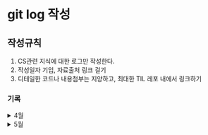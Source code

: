 # git log 작성

## 작성규칙

1. CS관련 지식에 대한 로그만 작성한다.
2. 작성일자 기입, 자료출처 링크 걸기
3. 디테일한 코드나 내용첨부는 지양하고, 최대한 TIL 레포 내에서 링크하기

### 기록

<details>
<summary> 4월 </summary>
[ 20210407 ]

-   멋사 9기 세션 wireframe 툴 소개.
-   [Whimsical Wireframes](https://whimsical.com/wireframes)
-   design 툴 소개 - 맥OS Sketch, window Adobe XD?
-   해시테이블 충돌 open addressing 마크다운 정리

[ 20210408 ]

-   한 방향 연결리스트 함수들 구현 실습
-   pushFront, pushBack, popFront, popBack, search, remove함수 구현 (테스트케이스 PASS)
-   [구현 링크](https://github.com/Parkjju/TIL/blob/master/Data_structure/SinglyLinkedList.md)

[ 20210409 ]

-   한 방향 연결리스트 함수 구현 완성
-   [구현 링크](https://github.com/Parkjju/TIL/blob/master/Data_structure/SinglyLinkedList.md)

[ 20210410 ]

-   양 방향 연결리스트 함수 구현ing
-   [링크](https://github.com/Parkjju/TIL/blob/master/Data_structure/doublyLinkedList.md)

[ 20210411 ]

-   [양 방향 연결리스트 연산 구현과제 마무리](https://github.com/Parkjju/TIL/blob/master/Data_structure/doublyLinkedList.md)
-   [파이썬의 딕셔너리 - 해시테이블과 관련된 토막지식 강의](https://github.com/Parkjju/TIL/blob/master/Data_structure/pydict.md)

[ 20210412 ]

-   [classlion HTML기초 수강 및 실습 진행](https://github.com/Parkjju/likelion_TIL/blob/main/likelion_session/html2/html2.md)
-   [classlion 실습내용](https://github.com/Parkjju/likelion_TIL/blob/main/likelion_session/html2/index.html)

[ 20210413 ]

-   [classlion HTML 기초 수강 및 실습 진행 - form 태그 중심](https://github.com/Parkjju/likelion_TIL/blob/main/likelion_session/html3/html3.md)
-   [classlion bootstrap 프레임워크 이용 실습해보기](https://github.com/Parkjju/likelion_TIL/blob/main/likelion_session/bootstrap/bootstrap.md)
-   [classlion github 배포 실습](https://github.com/Parkjju/likelion_TIL/blob/main/likelion_session/git_deploy/web_hosting.md)
-   해시테이블 open addressing 구현 실습 진행중
-   트리 자료구조 기본 용어 및 표현법

[ 20210414 ]

-   [git submodule 개념 총정리 및 적용 + 실습](https://github.com/Parkjju/TIL/blob/master/Git/git_submodule.md)
-   [git fetch & git pull](https://github.com/Parkjju/TIL/blob/master/Git/git_fetch.md)
-   [멋사 html&CSS - Intro](https://github.com/Parkjju/likelion_TIL/blob/main/likelion_session/HTML%26CSS/Intro/Intro.md)
-   [멋사 html&CSS - html기초](https://github.com/Parkjju/likelion_TIL/blob/main/likelion_session/HTML%26CSS/HTML_basic/html_basic.md)
-   [멋사 html&CSS - 텍스트와 관련된 태그](https://github.com/Parkjju/likelion_TIL/blob/main/likelion_session/HTML%26CSS/html_text/text_tag.md)
-   [구름 해시테이블 open addressing 구현](https://github.com/Parkjju/TIL/blob/master/Data_structure/open_addressing.md)

[ 20210415 ]

-   HTML&CSS - 링크태그
-   HTML&CSS - 미디어태그
-   HTML&CSS - 테이블

[ 20210416 ]

-   해시테이블 과제중

[ 20210417 ]

-   노마드 코더 Javascript 시작 - why Vanilla JS?

[ 20210418 ]

-   classlion form태그 정리
-   [노마드 코더 JS #1 Theory part 마무리](https://github.com/Parkjju/TIL/blob/master/Javascript/Theory.md)

[ 20210419 ]

-   [heap 정의 및 각종 연산 내용 정리](https://github.com/Parkjju/TIL/blob/master/Data_structure/heap.md)

[ 20210421 ]

-   tree.md에 이진트리 내용 추가

[ 20210422 ]

-   JS 함수 정의하기

[ 20210423 ]

-   JS DOM 개념 이해
-   JS 함수 정의 심화 - if-else이용
-   DOM practice -> html class 관련 method 이용 - add, remove, toggle, contains..

[ 20210424 ]

-   JS todo list - 실시간 시간 업데이트하기
-   localStorage.getItem, setItem으로 유저 정보 저장하기 & 얻기

[ 20210425 ]

-   JS todo list - 목록 추가하기
-   목록 삭제하기
-   JSON이용하여 js obj와 string 서로 parse
-   js로 이미지 불러오기
-   js math모듈 이용하여 난수 생성

[ 20210426 ]

-   JS todo list 날씨정보 추가하기
-   open weather API로부터 정보 받아오기
-   weather API로부터 얻어온 지역명칭이 다름. 확인필요

[ 20210427 ]

-   todo list 폰트 추가
-   todo list reset CSS 적용 및 배경 이미지 조정

[ 20210428 ]

-   해시테이블 과제 풀이 완료 (해시 클래스 파이썬으로 구현 및 당근마켓 예제)
-   toss SLASH2021 컨퍼런스 day1 참석 - 토스 서버 인프라 부분 듣다가 포기
-   Daily CS 쌓기 시작 - Docker란?
-   멋쟁이사자처럼 netlify로 페이지 배포하기 실습 및 마크다운 정리

[ 20210429 ]

-   domain 개념정리

[ 20210430 ]

-   멋사 classlion CSS - CSS 기초, 선택자, 값과 단위 수강 및 마크다운 정리
-   nomad coders - 서버리스 개념 정리

</details>

<details>
<summary> 5월 </summary>

[ 20210501 ]

-   nomad coders - library vs framework 개념정리

[ 20210503 ]

-   자료구조 이진탐색트리의 정의
-   자료구조 이진탐색트리의 탐색 및 삭제연산
-   coursera - Google IT Support 시작 (1주차 Introduction to IT Support - What is IT?)

[ 20210504 ]

-   classlion CSS - 텍스트와 관련된 프로퍼티 수강 및 실습
-   classlion CSS - 박스 모델 수강 및 실습
-   멋쟁이사자처럼9기 - 부트스트랩 이용한 개인 페이지 배포하기 실습
-   coursera - Introduction to IT Support (survey 및 오리엔테이션 마무리)
-   nomad coders - what is API?
-   방학동안 공부할 분야 선정
    1. Java - 윤성우의 열혈자바
    2. Java/spring framework - 인프런 김영한님
    3. IT 직군에 필요한 영어지식 공부
    4. Java학습과 더불어 알고리즘 파기 (신찬수 교수님 과목 예습 완료 후 백준 로드맵 짜기)
    5. 시간 남으면 주식투자 자동 봇 만들기
    6. 네트워크 학습 - 인프런 HTTP부터
-   네이버 Tune CIC, 카카오 멜론 CIC 지원하기 위해 필요한 개발자 기술스택 정리

````
# ⛏️ Skills

---

## Backend

- Java, Groovy, Node.js
- Spring Boot, Spring MVC, Spring Batch, Spring Data JPA
- JPA, Querydsl
- Junit5, Junit4, Mockito, Spock
- Gradle
- IntelliJ, DataGrip, Visual Studio Code, Vim
- Git, Sourcetree

## DevOps

- AWS EC2, S3, RDS, CloudFront, Route 53, CodeDeploy, Beanstalk
- MySQL, MariaDB
- Jenkins
- Nginx, Tomcat
- Pinpoint, ELK Stack

## Frontend

- HTML5, CSS3(SCSS), JS(ES6)
- React
- Vue.js
- Typescript, Redux(React-redux, Redux-toolkit)

## Collaboration

- Jira & Wiki Confluence
- Upsource
- Slack
```
````

[ 20210505 ]

-   devops 개념 정리
-   coursera - history of computer 수강

[ 20210506 ]

-   우아한 Tech - Web 요청 & 응답과정 개념 정리
    -   인터넷, Web에 대한 개념
    -   HTTP란
    -   티스토리 예시를 통해 간단한 요청 및 응답과정 살피기
-   coursera - Introduction to IT 1주차 - Digital Logic
    -   문자 인코딩과 ASCII, 이진법 변환
-   힙 구현하기 실습 - 구성 및 정렬

[ 20210508 ]

-   공구 사이트 Madia designer채널 보며 클론 디자인해보기
-   coursera - 컴퓨터구조 overview
    -   이진수 실습
    -   컴퓨터구조 요약 및 학습할 부분 확인
    -   CS abstraction 개념

[ 20210509 ]

-   멋쟁이 사자처럼 UI디자인 중간점검 및 추가 계획
-   BST rotation함수

[ 20210510 ]

-   classlion 위치와 관련된 프로퍼티
    -   display
    -   flexbox - container와 item 관계
-   coursera - Introduction to Computer Hardware
-   자료구조 AVL트리의 정의
-   자료구조 AVL트리 insert, delete연산 강의 수강
</details>
